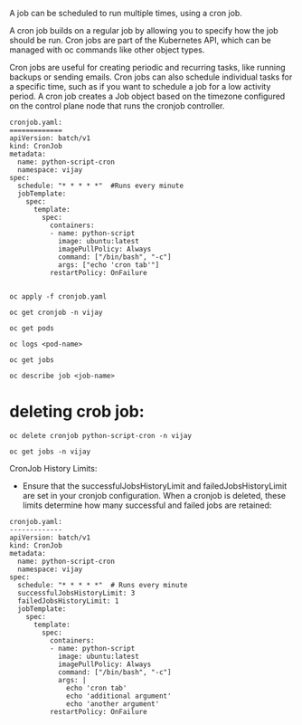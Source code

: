 
A job can be scheduled to run multiple times, using a cron job.

A cron job builds on a regular job by allowing you to specify how the job should be run. Cron jobs are part of the Kubernetes API, which can be managed with oc commands like other object types.

Cron jobs are useful for creating periodic and recurring tasks, like running backups or sending emails. Cron jobs can also schedule individual tasks for a specific time, such as if you want to schedule a job for a low activity period. A cron job creates a Job object based on the timezone configured on the control plane node that runs the cronjob controller.


```
cronjob.yaml:
=============
apiVersion: batch/v1
kind: CronJob
metadata:
  name: python-script-cron
  namespace: vijay
spec:
  schedule: "* * * * *"  #Runs every minute
  jobTemplate:
    spec:
      template:
        spec:
          containers:
          - name: python-script
            image: ubuntu:latest
            imagePullPolicy: Always
            command: ["/bin/bash", "-c"]
            args: ["echo 'cron tab'"]
          restartPolicy: OnFailure
```

```

oc apply -f cronjob.yaml  

oc get cronjob -n vijay

oc get pods 

oc logs <pod-name>

oc get jobs

oc describe job <job-name>

```



deleting crob job:
==================
```
oc delete cronjob python-script-cron -n vijay

oc get jobs -n vijay
```


CronJob History Limits: 
- Ensure that the successfulJobsHistoryLimit and failedJobsHistoryLimit are set in your cronjob configuration. When a cronjob is deleted, these limits determine how many successful and failed jobs are retained:

```
cronjob.yaml:
-------------
apiVersion: batch/v1
kind: CronJob
metadata:
  name: python-script-cron
  namespace: vijay
spec:
  schedule: "* * * * *"  # Runs every minute
  successfulJobsHistoryLimit: 3
  failedJobsHistoryLimit: 1
  jobTemplate:
    spec:
      template:
        spec:
          containers:
          - name: python-script
            image: ubuntu:latest
            imagePullPolicy: Always
            command: ["/bin/bash", "-c"]
            args: |
              echo 'cron tab'
              echo 'additional argument'
              echo 'another argument'
          restartPolicy: OnFailure
```
